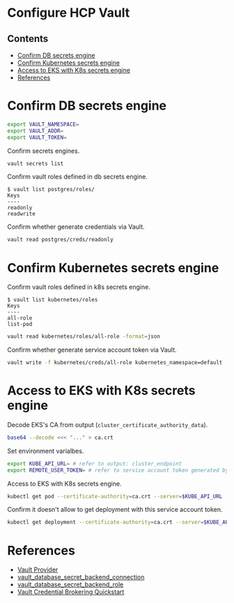 # Configure HCP Vault

## Contents

- [Confirm DB secrets engine](#confirm-db-secrets-engine)
- [Confirm Kubernetes secrets engine](#confirm-kubernetes-secrets-engine)
- [Access to EKS with K8s secrets engine](#access-to-eks-with-k8s-secrets-engine)
- [References](#references)

# Confirm DB secrets engine

```bash
export VAULT_NAMESPACE=
export VAULT_ADDR=
export VAULT_TOKEN=
```

Confirm secrets engines.

```bash
vault secrets list
```

Confirm vault roles defined in db secrets engine.

```console
$ vault list postgres/roles/
Keys
----
readonly
readwrite
```

Confirm whether generate credentials via Vault.

```bash
vault read postgres/creds/readonly
```

# Confirm Kubernetes secrets engine

Confirm vault roles defined in k8s secrets engine.

```console
$ vault list kubernetes/roles
Keys
----
all-role
list-pod
```

```bash
vault read kubernetes/roles/all-role -format=json
```

Confirm whether generate service account token via Vault.

```bash
vault write -f kubernetes/creds/all-role kubernetes_namespace=default
```

# Access to EKS with K8s secrets engine

Decode EKS's CA from output (`cluster_certificate_authority_data`).

```bash
base64 --decode <<< "..." > ca.crt
```

Set environment varialbes. 

```bash
export KUBE_API_URL= # refer to output: cluster_endpoint
export REMOTE_USER_TOKEN= # refer to service account token generated by Vault
```

Access to EKS with K8s secrets engine.

```bash
kubectl get pod --certificate-authority=ca.crt --server=$KUBE_API_URL --token=$REMOTE_USER_TOKEN
```

Confirm it doesn't allow to get deployment with this service account token.

```bash
kubectl get deployment --certificate-authority=ca.crt --server=$KUBE_API_URL --token=$REMOTE_USER_TOKEN
```

# References

- [Vault Provider](https://registry.terraform.io/providers/hashicorp/vault/latest/docs)
- [vault_database_secret_backend_connection](https://registry.terraform.io/providers/hashicorp/vault/latest/docs/resources/database_secret_backend_connection)
- [vault_database_secret_backend_role](https://registry.terraform.io/providers/hashicorp/vault/latest/docs/resources/database_secret_backend_role)
- [Vault Credential Brokering Quickstart](https://learn.hashicorp.com/tutorials/boundary/vault-cred-brokering-quickstart)